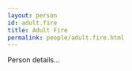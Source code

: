 ```yaml
---
layout: person
id: adult.fire
title: Adult Fire
permalink: people/adult.fire.html
---
```


Person details...